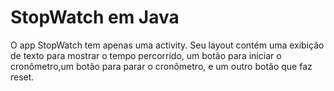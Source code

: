 # StopWatch em Java

<p>
O app StopWatch tem apenas uma activity. 
Seu layout contém uma exibição de texto para mostrar o tempo percorrido, 
um botão para iniciar o cronômetro,um botão para parar o cronômetro, e um outro botão que faz reset.
</p>
